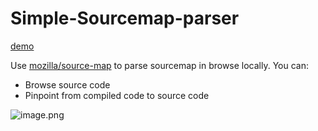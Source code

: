 # Simple-Sourcemap-parser

[demo](http://codeplot.top/Simple-Sourcemap-parser/index.html)

Use [mozilla/source-map](https://github.com/mozilla/source-map) to parse sourcemap in browse locally. You can:

- Browse source code
- Pinpoint from compiled code to source code

![image.png](https://i.loli.net/2020/05/13/oB57N4VyJHueTYK.png)
